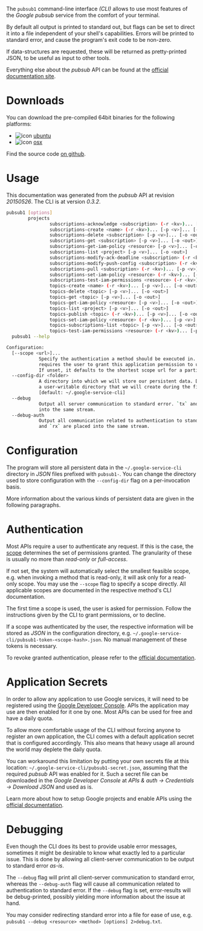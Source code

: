 <!---
DO NOT EDIT !
This file was generated automatically from 'src/mako/cli/README.md.mako'
DO NOT EDIT !
-->
The `pubsub1` command-line interface *(CLI)* allows to use most features of the *Google pubsub* service from the comfort of your terminal.

By default all output is printed to standard out, but flags can be set to direct it into a file independent of your shell's
capabilities. Errors will be printed to standard error, and cause the program's exit code to be non-zero.

If data-structures are requested, these will be returned as pretty-printed JSON, to be useful as input to other tools.

Everything else about the *pubsub* API can be found at the
[official documentation site](https://cloud.google.com/pubsub/docs).

# Downloads

You can download the pre-compiled 64bit binaries for the following platforms:

* ![icon](http://megaicons.net/static/img/icons_sizes/6/140/16/ubuntu-icon.png) [ubuntu](http://dl.byronimo.de/google.rs/cli/0.3.2/ubuntu/pubsub1.tar.gz)
* ![icon](http://hydra-media.cursecdn.com/wow.gamepedia.com/a/a2/Apple-icon-16x16.png?version=25ddd67ac3dd3b634478e3978b76cb74) [osx](http://dl.byronimo.de/google.rs/cli/0.3.2/osx/pubsub1.tar.gz)

Find the source code [on github](https://github.com/Byron/google-apis-rs/tree/master/gen/pubsub1-cli).

# Usage

This documentation was generated from the *pubsub* API at revision *20150526*. The CLI is at version *0.3.2*.

```bash
pubsub1 [options]
        projects
                subscriptions-acknowledge <subscription> (-r <kv>)... [-p <v>]... [-o <out>]
                subscriptions-create <name> (-r <kv>)... [-p <v>]... [-o <out>]
                subscriptions-delete <subscription> [-p <v>]... [-o <out>]
                subscriptions-get <subscription> [-p <v>]... [-o <out>]
                subscriptions-get-iam-policy <resource> [-p <v>]... [-o <out>]
                subscriptions-list <project> [-p <v>]... [-o <out>]
                subscriptions-modify-ack-deadline <subscription> (-r <kv>)... [-p <v>]... [-o <out>]
                subscriptions-modify-push-config <subscription> (-r <kv>)... [-p <v>]... [-o <out>]
                subscriptions-pull <subscription> (-r <kv>)... [-p <v>]... [-o <out>]
                subscriptions-set-iam-policy <resource> (-r <kv>)... [-p <v>]... [-o <out>]
                subscriptions-test-iam-permissions <resource> (-r <kv>)... [-p <v>]... [-o <out>]
                topics-create <name> (-r <kv>)... [-p <v>]... [-o <out>]
                topics-delete <topic> [-p <v>]... [-o <out>]
                topics-get <topic> [-p <v>]... [-o <out>]
                topics-get-iam-policy <resource> [-p <v>]... [-o <out>]
                topics-list <project> [-p <v>]... [-o <out>]
                topics-publish <topic> (-r <kv>)... [-p <v>]... [-o <out>]
                topics-set-iam-policy <resource> (-r <kv>)... [-p <v>]... [-o <out>]
                topics-subscriptions-list <topic> [-p <v>]... [-o <out>]
                topics-test-iam-permissions <resource> (-r <kv>)... [-p <v>]... [-o <out>]
  pubsub1 --help

Configuration:
  [--scope <url>]...
            Specify the authentication a method should be executed in. Each scope 
            requires the user to grant this application permission to use it. 
            If unset, it defaults to the shortest scope url for a particular method.
  --config-dir <folder>
            A directory into which we will store our persistent data. Defaults to 
            a user-writable directory that we will create during the first invocation.
            [default: ~/.google-service-cli]
  --debug
            Output all server communication to standard error. `tx` and `rx` are placed 
            into the same stream.
  --debug-auth
            Output all communication related to authentication to standard error. `tx` 
            and `rx` are placed into the same stream.

```

# Configuration

The program will store all persistent data in the `~/.google-service-cli` directory in *JSON* files prefixed with `pubsub1-`.  You can change the directory used to store configuration with the `--config-dir` flag on a per-invocation basis.

More information about the various kinds of persistent data are given in the following paragraphs.

# Authentication

Most APIs require a user to authenticate any request. If this is the case, the [scope][scopes] determines the 
set of permissions granted. The granularity of these is usually no more than *read-only* or *full-access*.

If not set, the system will automatically select the smallest feasible scope, e.g. when invoking a
method that is read-only, it will ask only for a read-only scope. 
You may use the `--scope` flag to specify a scope directly. 
All applicable scopes are documented in the respective method's CLI documentation.

The first time a scope is used, the user is asked for permission. Follow the instructions given 
by the CLI to grant permissions, or to decline.

If a scope was authenticated by the user, the respective information will be stored as *JSON* in the configuration
directory, e.g. `~/.google-service-cli/pubsub1-token-<scope-hash>.json`. No manual management of these tokens
is necessary.

To revoke granted authentication, please refer to the [official documentation][revoke-access].

# Application Secrets

In order to allow any application to use Google services, it will need to be registered using the 
[Google Developer Console][google-dev-console]. APIs the application may use are then enabled for it
one by one. Most APIs can be used for free and have a daily quota.

To allow more comfortable usage of the CLI without forcing anyone to register an own application, the CLI
comes with a default application secret that is configured accordingly. This also means that heavy usage
all around the world may deplete the daily quota.

You can workaround this limitation by putting your own secrets file at this location: 
`~/.google-service-cli/pubsub1-secret.json`, assuming that the required *pubsub* API 
was enabled for it. Such a secret file can be downloaded in the *Google Developer Console* at 
*APIs & auth -> Credentials -> Download JSON* and used as is.

Learn more about how to setup Google projects and enable APIs using the [official documentation][google-project-new].


# Debugging

Even though the CLI does its best to provide usable error messages, sometimes it might be desirable to know
what exactly led to a particular issue. This is done by allowing all client-server communication to be 
output to standard error *as-is*.

The `--debug` flag will print all client-server communication to standard error, whereas the `--debug-auth` flag
will cause all communication related to authentication to standard error.
If the `--debug` flag is set, error-results will be debug-printed, possibly yielding more information about the 
issue at hand.

You may consider redirecting standard error into a file for ease of use, e.g. `pubsub1 --debug <resource> <method> [options] 2>debug.txt`.


[scopes]: https://developers.google.com/+/api/oauth#scopes
[revoke-access]: http://webapps.stackexchange.com/a/30849
[google-dev-console]: https://console.developers.google.com/
[google-project-new]: https://developers.google.com/console/help/new/